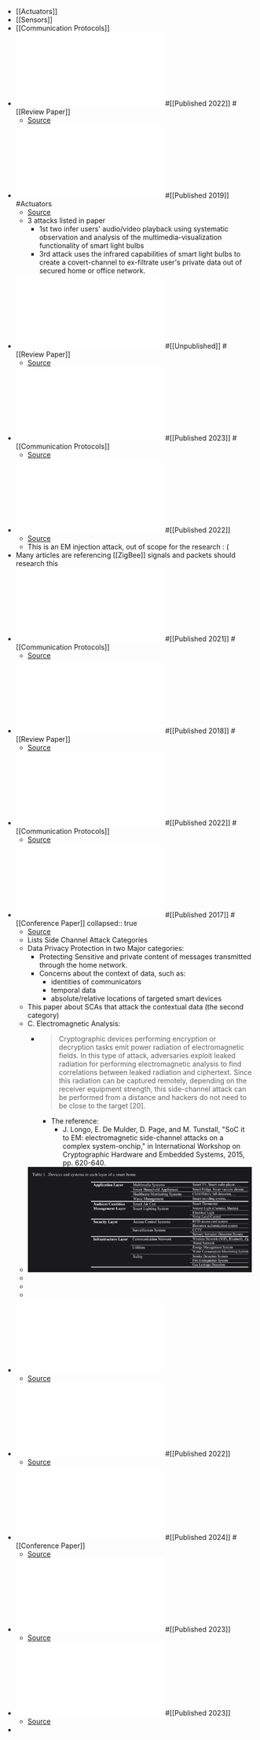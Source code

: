 - [[Actuators]]
- [[Sensors]]
- [[Communication Protocols]]
- ![Smart Home Privacy Protection Methods against A passive Wireless Snooping Side-Cannel Attack](../assets/sensors-22-08564-v3_1732641062625_0.pdf) #[[Published 2022]] #[[Review Paper]]
	- [Source](https://www.mdpi.com/1424-8220/22/21/8564)
- ![Light Ears: Information Leakage via Smart Lights](../assets/3351256_1732641926328_0.pdf) #[[Published 2019]] #Actuators
	- [Source](https://dl.acm.org/doi/abs/10.1145/3351256)
	- 3 attacks listed in paper
		- 1st two infer users' audio/video playback using systematic observation and analysis of the multimedia-visualization functionality of smart light bulbs
		- 3rd attack uses the infrared capabilities of smart light bulbs to create a covert-channel to ex-filtrate user's private data out of secured home or office network.
- ![Security Concerns in IoT Light Bulbs: Investigating Covert Channels](../assets/2408.14613v1_1732656803976_0.pdf) #[[Unpublished]] #[[Review Paper]]
	- [Source](https://arxiv.org/abs/2408.14613)
- ![Wireless Traffic Analysis Based SCA and CM in Smart Home](../assets/3603165.3607446_1732657076087_0.pdf) #[[Published 2023]] #[[Communication Protocols]]
	- [Source](https://dl.acm.org/doi/abs/10.1145/3603165.3607446)
- ![Signal Emulation Attack and Defense for Smart Home IoT](../assets/Signal_Emulation_Attack_and_Defense_for_Smart_Home_IoT_1732676954203_0.pdf) #[[Published 2022]]
	- [Source](https://ieeexplore.ieee.org/abstract/document/9763029)
	- This is an EM injection attack, out of scope for the research : (
- Many articles are referencing [[ZigBee]] signals and packets should research this
- ![WazaBee attacking Zigbee networks by diverting Bluetooth Low Energy chips](../assets/WazaBee_attacking_Zigbee_networks_by_diverting_Bluetooth_Low_Energy_chips_1732678115910_0.pdf) #[[Published 2021]] #[[Communication Protocols]]
	- [Source](https://ieeexplore.ieee.org/abstract/document/9505165)
- ![Smart Home Systems Overview and Comparative Analysis](../assets/Smart_Home_Systems_Overview_and_Comparative_Analysis_1732736637149_0.pdf) #[[Published 2018]] #[[Review Paper]]
	- [Source](https://ieeexplore.ieee.org/abstract/document/8718722)
- ![Don’t Kick Over the Beehive: Attacks and Security Analysis on Zigbee](../assets/3548606.3560703_1732737205683_0.pdf) #[[Published 2022]] #[[Communication Protocols]]
	- [Source](https://dl.acm.org/doi/abs/10.1145/3548606.3560703)
- ![Side channel attacks on smart home systems A short overview](../assets/Side_channel_attacks_on_smart_home_systems_A_short_overview_1732737614044_0.pdf) #[[Published 2017]] #[[Conference Paper]]
  collapsed:: true
	- [Source](https://ieeexplore.ieee.org/abstract/document/8217429)
	- Lists Side Channel Attack Categories
	- Data Privacy Protection in two Major categories:
		- Protecting Sensitive and private content of messages transmitted through the home network.
		- Concerns about the context of data, such as:
			- identities of communicators
			- temporal data
			- absolute/relative locations of targeted smart devices
	- This paper about SCAs that attack the contextual data (the second category)
	- C. Electromagnetic Analysis:
		- > Cryptographic devices performing encryption or decryption tasks emit power radiation of electromagnetic fields. In this type of attack, adversaries exploit leaked radiation for performing electromagnetic analysis to find correlations between leaked radiation and ciphertext. Since this radiation can be captured remotely, depending on the receiver equipment strength, this side-channel attack can be performed from a distance and hackers do not need to be close to the target [20].
			- The reference:
				- J. Longo, E. De Mulder, D. Page, and M. Tunstall, "SoC it to EM: electromagnetic side-channel attacks on a complex system-onchip," in International Workshop on Cryptographic Hardware and Embedded Systems, 2015, pp. 620-640.
	- ![image.png](../assets/image_1732845025260_0.png)
	-
	-
	-
- ![Everything has its Bad Side and Good Side: Turning Processors to Low Overhead Radios Using Side-Channels](../assets/3583120.3586959_1733193845587_0.pdf)
	- [Source](https://dl.acm.org/doi/abs/10.1145/3583120.3586959)
- ![Detecting the Presence of Electronic Devices in Smart Homes Using Harmonic Radar Technology](../assets/remotesensing-14-00327-v2_1733255571344_0.pdf) #[[Published 2022]]
	- [Source](https://www.mdpi.com/2072-4292/14/2/327)
- ![Enhanced Indoor Multi-Target Counting Based on Micro-Doppler Features with 24GHz Radar](../assets/Enhanced_Indoor_Multi-Target_Counting_Based_on_Micro-Doppler_Features_with_24GHz_Radar_1733260929097_0.pdf) #[[Published 2024]] #[[Conference Paper]]
	- [Source](https://ieeexplore.ieee.org/abstract/document/10642879)
- ![HOMESPY:  the invisible sniffer of infrared remote control of smart TVs](../assets/usenixsecurity23-huang_1733346018950_0.pdf) #[[Published 2023]]
	- [Source](https://dl.acm.org/doi/10.5555/3620237.3620492)
- ![Precise Wireless Camera Localization Leveraging Traffic-Aided Spatial Analysis](../assets/Precise_Wireless_Camera_Localization_Leveraging_Traffic-Aided_Spatial_Analysis_1733348492205_0.pdf) #[[Published 2023]]
	- [Source](https://ieeexplore.ieee.org/document/10319073)
-